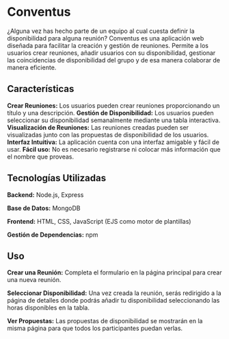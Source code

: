 # Conventus

¿Alguna vez has hecho parte de un equipo al cual cuesta definir la disponibilidad para alguna reunión? Conventus es una aplicación web diseñada para facilitar la creación y gestión de reuniones. Permite a los usuarios crear reuniones, añadir usuarios con su disponibilidad, gestionar las coincidencias de disponibilidad del grupo y de esa manera colaborar de manera eficiente.


## Características
**Crear Reuniones:** Los usuarios pueden crear reuniones proporcionando un título y una descripción.
**Gestión de Disponibilidad:** Los usuarios pueden seleccionar su disponibilidad semanalmente mediante una tabla interactiva.
**Visualización de Reuniones:** Las reuniones creadas pueden ser visualizadas junto con las propuestas de disponibilidad de los usuarios.
**Interfaz Intuitiva:** La aplicación cuenta con una interfaz amigable y fácil de usar.
**Fácil uso:** No es necesario registrarse ni colocar más información que el nombre que proveas.

## Tecnologías Utilizadas
**Backend:** Node.js, Express

**Base de Datos:** MongoDB

**Frontend:** HTML, CSS, JavaScript (EJS como motor de plantillas)

**Gestión de Dependencias:** npm

## Uso
**Crear una Reunión:**
Completa el formulario en la página principal para crear una nueva reunión.

**Seleccionar Disponibilidad:**
Una vez creada la reunión, serás redirigido a la página de detalles donde podrás añadir tu disponibilidad seleccionando las horas disponibles en la tabla.

**Ver Propuestas:**
Las propuestas de disponibilidad se mostrarán en la misma página para que todos los participantes puedan verlas.
